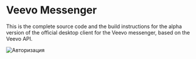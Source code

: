 # Veevo Messenger

This is the complete source code and the build instructions for the alpha version of the official desktop client for the Veevo messenger, based on the Veevo API.

![Авторизация](https://lh5.googleusercontent.com/Airs_x38B4lglMp9u9-3Nep8KxpzqNvR0Z8mZzGSzUydEk6CtLOWUnYdO7NLWSUa6g40nzjjzENEj48QMiTF=w662-h896 "Veevo авторизация")

